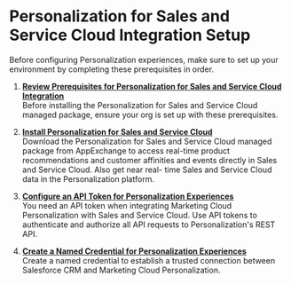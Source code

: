 

# Personalization for Sales and Service Cloud Integration Setup

Before configuring Personalization experiences, make sure to set up your
environment by completing these prerequisites in order.

  1. **[Review Prerequisites for Personalization for Sales and Service Cloud Integration](https://help.salesforce.com/s/articleView?id=sf.mc_pers_salesforce_sales_service_cloud_connector_review_requirements.htm&language=en_US&type=5)**  
Before installing the Personalization for Sales and Service Cloud managed
package, ensure your org is set up with these prerequisites.

  2. **[Install Personalization for Sales and Service Cloud](https://help.salesforce.com/s/articleView?id=sf.mc_pers_salesforce_sales_service_cloud_connector_install.htm&language=en_US&type=5)**  
Download the Personalization for Sales and Service Cloud managed package from
AppExchange to access real-time product recommendations and customer
affinities and events directly in Sales and Service Cloud. Also get near real-
time Sales and Service Cloud data in the Personalization platform.

  3. **[Configure an API Token for Personalization Experiences](https://help.salesforce.com/s/articleView?id=sf.mc_pers_salesforce_sales_service_cloud_connector_api_token.htm&language=en_US&type=5)**  
You need an API token when integrating Marketing Cloud Personalization with
Sales and Service Cloud. Use API tokens to authenticate and authorize all API
requests to Personalization's REST API.

  4. **[Create a Named Credential for Personalization Experiences](https://help.salesforce.com/s/articleView?id=sf.mc_pers_salesforce_sales_service_cloud_connector_named_credential.htm&language=en_US&type=5)**  
Create a named credential to establish a trusted connection between Salesforce
CRM and Marketing Cloud Personalization.

